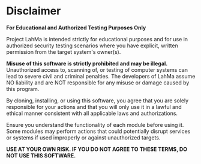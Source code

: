 # Disclaimer

**For Educational and Authorized Testing Purposes Only**

Project LahMa is intended strictly for educational purposes and for use in authorized security testing scenarios where you have explicit, written permission from the target system's owner(s).

**Misuse of this software is strictly prohibited and may be illegal.** Unauthorized access to, scanning of, or testing of computer systems can lead to severe civil and criminal penalties. The developers of LahMa assume NO liability and are NOT responsible for any misuse or damage caused by this program.

By cloning, installing, or using this software, you agree that you are solely responsible for your actions and that you will only use it in a lawful and ethical manner consistent with all applicable laws and authorizations.

Ensure you understand the functionality of each module before using it. Some modules may perform actions that could potentially disrupt services or systems if used improperly or against unauthorized targets.

**USE AT YOUR OWN RISK. IF YOU DO NOT AGREE TO THESE TERMS, DO NOT USE THIS SOFTWARE.**
